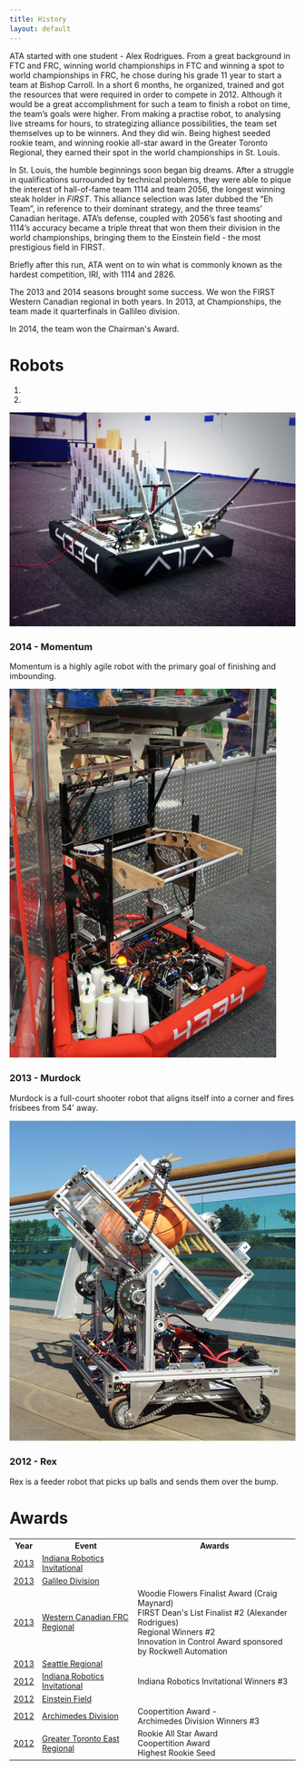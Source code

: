 ```yaml
---
title: History
layout: default
---
```


ATA started with one student - Alex Rodrigues. From a great background in FTC and FRC, winning world championships in FTC and winning a spot to world championships in FRC, he chose during his grade 11 year to start a team at Bishop Carroll. In a short 6 months, he organized, trained and got the resources that were required in order to compete in 2012. Although it would be a great accomplishment for such a team to finish a robot on time, the team’s goals were higher. From making a practise robot, to analysing live streams for hours, to strategizing alliance possibilities, the team set themselves up to be winners. And they did win. Being highest seeded rookie team, and winning rookie all-star award in the Greater Toronto Regional, they earned their spot in the world championships in St. Louis.

In St. Louis, the humble beginnings soon began big dreams. After a struggle in qualifications surrounded by technical problems, they were able to pique the interest of hall-of-fame team 1114 and team 2056, the longest winning steak holder in <i>FIRST</i>. This alliance selection was later dubbed the “Eh Team”, in reference to their dominant strategy, and the three teams’ Canadian heritage. ATA’s defense, coupled with 2056’s fast shooting and 1114’s accuracy became a triple threat that won them their division in the world championships, bringing them to the Einstein field - the most prestigious field in FIRST.

Briefly after this run, ATA went on to win what is commonly known as the hardest competition, IRI, with 1114 and 2826.

The 2013 and 2014 seasons brought some success. We won the FIRST Western Canadian regional in both years. In 2013, at Championships, the team made it quarterfinals in Gallileo division.

In 2014, the team won the Chairman's Award.

# Robots

<div id="carousel" class="carousel slide">
    <ol class="carousel-indicators">
        <li data-target="#carousel" data-slide-to="0" class="active"></li>
        <li data-target="#carousel" data-slide-to="1" class="active"></li>
    </ol>
    <div class="carousel-inner">
        <div class="item active">
            <img style="max-height:650px;" src="/albums/RobotReveal2014/main.jpg" alt="Image not found!">
            <div class="carousel-caption">
                <h3>2014 - Momentum</h3>
                <p>Momentum is a highly agile robot with the primary goal of finishing and imbounding.</p>
            </div>
        </div>
        <div class="item">
			<a href="/img/ATA-promo.jpg"><img style="max-height:650px;" src="/img/2013-robot.jpg" alt="Image not found!"></a>
            <div class="carousel-caption">
                <h3>2013 - Murdock</h3>
                <p>Murdock is a full-court shooter robot that aligns itself into a corner and fires frisbees from 54' away.</p>
            </div>
        </div>
        <div class="item">
            <img style="max-height:650px;" src="/img/2012-robot.jpg" alt="Image not found!">
            <div class="carousel-caption">
                <h3>2012 - Rex</h3>
                <p>Rex is a feeder robot that picks up balls and sends them over the bump.</p>
            </div>
        </div>
    </div>
    <a class="left carousel-control" href="#carousel" data-slide="prev">
        <span class="glyphicon glyphicon-chevron-left"></span>
    </a>
    <a class="right carousel-control" href="#carousel" data-slide="next">
        <span class="glyphicon glyphicon-chevron-right"></span>
    </a>
</div>


# Awards
<table class="table table-condensed">
    <tbody>
        <tr>
            <th>Year</th>
            <th>Event</th>
            <th>Awards</th>
        </tr>
        <tr>
            <td><a href="http://www.thebluealliance.com/team/4334/2013">2013</a></td>
            <td><a href="http://www.thebluealliance.com/event/2013iri">Indiana Robotics Invitational</a></td>
            <td></td>
        </tr>
        <tr>
            <td><a href="http://www.thebluealliance.com/team/4334/2013">2013</a></td>
            <td><a href="http://www.thebluealliance.com/event/2013gal">Galileo Division</a></td>
            <td></td>
        </tr>
        <tr>
            <td><a href="http://www.thebluealliance.com/team/4334/2013">2013</a></td>
            <td><a href="http://www.thebluealliance.com/event/2013abca">Western Canadian FRC Regional</a></td>
            <td>
                Woodie Flowers Finalist Award (Craig Maynard)
                <br>
                FIRST Dean's List Finalist #2 (Alexander Rodrigues)
                <br>
                Regional Winners #2
                <br>
                Innovation in Control Award sponsored by Rockwell Automation
            </td>
        </tr>
        <tr>
            <td><a href="http://www.thebluealliance.com/team/4334/2013">2013</a></td>
            <td><a href="http://www.thebluealliance.com/event/2013wase">Seattle Regional</a></td>
            <td></td>
        </tr>
        <tr>
            <td><a href="http://www.thebluealliance.com/team/4334/2012">2012</a></td>
            <td><a href="http://www.thebluealliance.com/event/2012iri">Indiana Robotics Invitational</a></td>
            <td>
                Indiana Robotics Invitational Winners #3
            </td>
        </tr>
        <tr>
            <td><a href="http://www.thebluealliance.com/team/4334/2012">2012</a></td>
            <td><a href="http://www.thebluealliance.com/event/2012cmp">Einstein Field</a></td>
            <td></td>
        </tr>
        <tr>
            <td><a href="http://www.thebluealliance.com/team/4334/2012">2012</a></td>
            <td><a href="http://www.thebluealliance.com/event/2012arc">Archimedes Division</a></td>
            <td>
                Coopertition Award - 
                <br>
                Archimedes Division Winners #3
            </td>
        </tr>
        <tr>
            <td><a href="http://www.thebluealliance.com/team/4334/2012">2012</a></td>
            <td><a href="http://www.thebluealliance.com/event/2012on">Greater Toronto East Regional</a></td>
            <td>
                Rookie All Star Award
                <br>
                Coopertition Award
                <br>
                Highest Rookie Seed
                <br>
            </td>
        </tr>
    </tbody>
</table>
